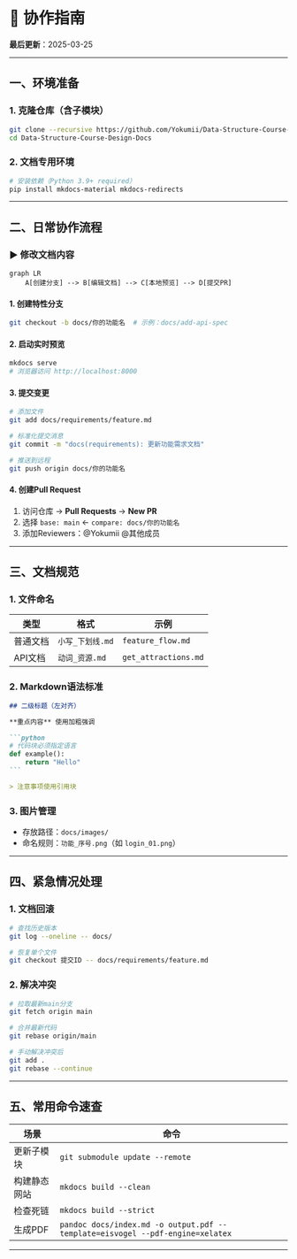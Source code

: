 # 📝 协作指南  
**最后更新**：2025-03-25  

---

## 一、环境准备  
### 1. 克隆仓库（含子模块）  
```bash
git clone --recursive https://github.com/Yokumii/Data-Structure-Course-Design-Docs.git
cd Data-Structure-Course-Design-Docs
```

### 2. 文档专用环境  
```bash
# 安装依赖（Python 3.9+ required）
pip install mkdocs-material mkdocs-redirects
```

---

## 二、日常协作流程  
### ▶ 修改文档内容  
```mermaid
graph LR
    A[创建分支] --> B[编辑文档] --> C[本地预览] --> D[提交PR]
```

#### 1. 创建特性分支  
```bash
git checkout -b docs/你的功能名  # 示例：docs/add-api-spec
```

#### 2. 启动实时预览  
```bash
mkdocs serve
# 浏览器访问 http://localhost:8000
```

#### 3. 提交变更  
```bash
# 添加文件
git add docs/requirements/feature.md

# 标准化提交消息
git commit -m "docs(requirements): 更新功能需求文档"

# 推送到远程
git push origin docs/你的功能名
```

#### 4. 创建Pull Request  
1. 访问仓库 → **Pull Requests** → **New PR**  
2. 选择 `base: main` ← `compare: docs/你的功能名`  
3. 添加Reviewers：@Yokumii @其他成员  

---

## 三、文档规范  
### 1. 文件命名  
| 类型       | 格式                | 示例                  |
|------------|---------------------|-----------------------|
| 普通文档   | `小写_下划线.md`    | `feature_flow.md`     |
| API文档    | `动词_资源.md`      | `get_attractions.md`  |

### 2. Markdown语法标准  
````markdown
## 二级标题（左对齐）

**重点内容** 使用加粗强调

```python
# 代码块必须指定语言
def example():
    return "Hello"
```

> 注意事项使用引用块
````

### 3. 图片管理  
- 存放路径：`docs/images/`  
- 命名规则：`功能_序号.png`（如 `login_01.png`）  

---

## 四、紧急情况处理  
### 1. 文档回滚  
```bash
# 查找历史版本
git log --oneline -- docs/

# 恢复单个文件
git checkout 提交ID -- docs/requirements/feature.md
```

### 2. 解决冲突  
```bash
# 拉取最新main分支
git fetch origin main

# 合并最新代码
git rebase origin/main

# 手动解决冲突后
git add .
git rebase --continue
```

---

## 五、常用命令速查  
| 场景               | 命令                                                                 |
|--------------------|----------------------------------------------------------------------|
| 更新子模块         | `git submodule update --remote`                                     |
| 构建静态网站       | `mkdocs build --clean`                                              |
| 检查死链           | `mkdocs build --strict`                                             |
| 生成PDF            | `pandoc docs/index.md -o output.pdf --template=eisvogel --pdf-engine=xelatex` |

---